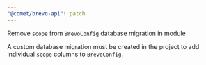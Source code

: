 ```yaml
---
"@comet/brevo-api": patch
---
```


Remove `scope` from `BrevoConfig` database migration in module

A custom database migration must be created in the project to add individual `scope` columns to `BrevoConfig`.
